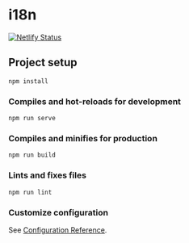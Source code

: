 # i18n

[![Netlify Status](https://api.netlify.com/api/v1/badges/6f9c87eb-00aa-4382-9a32-022a688d6139/deploy-status)](https://app.netlify.com/sites/internacionalizacao/deploys)

## Project setup
```
npm install
```

### Compiles and hot-reloads for development
```
npm run serve
```

### Compiles and minifies for production
```
npm run build
```

### Lints and fixes files
```
npm run lint
```

### Customize configuration
See [Configuration Reference](https://cli.vuejs.org/config/).
